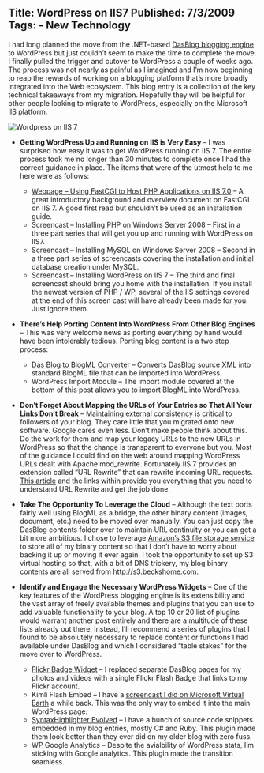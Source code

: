 Title: WordPress on IIS7
Published: 7/3/2009
Tags:
    - New Technology
---
I had long planned the move from the .NET-based [DasBlog blogging engine](http://blog.beckshome.com/index.php/2006/06/dasblog-installation/2006/06/dasblog-installation/) to WordPress but just couldn’t seem to make the time to complete the move. I finally pulled the trigger and cutover to WordPress a couple of weeks ago. The process was not nearly as painful as I imagined and I’m now beginning to reap the rewards of working on a blogging platform that’s more broadly integrated into the Web ecosystem. This blog entry is a collection of the key technical takeaways from my migration. Hopefully they will be helpful for other people looking to migrate to WordPress, especially on the Microsoft IIS platform.

![Wordpress on IIS 7](https://s3.amazonaws.com/s3.beckshome.com/20090703-Wordpress-On-IIS7.jpg)

* **Getting WordPress Up and Running on IIS is Very Easy** – I was surprised how easy it was to get WordPress running on IIS 7. The entire process took me no longer than 30 minutes to complete once I had the correct guidance in place. The items that were of the utmost help to me here were as follows:
    * [Webpage – Using FastCGI to Host PHP Applications on IIS 7.0](https://docs.microsoft.com/en-us/iis/application-frameworks/install-and-configure-php-applications-on-iis/using-fastcgi-to-host-php-applications-on-iis) – A great introductory background and overview document on FastCGI on IIS 7. A good first read but shouldn’t be used as an installation guide.
    * Screencast – Installing PHP on Windows Server 2008 – First in a three part series that will get you up and running with WordPress on IIS7.
    * Screencast – Installing MySQL on Windows Server 2008 – Second in a three part series of screencasts covering the installation and initial database creation under MySQL.
    * Screencast – Installing WordPress on IIS 7 – The third and final screencast should bring you home with the installation. If you install the newest version of PHP / WP, several of the IIS settings covered at the end of this screen cast will have already been made for you. Just ignore them.

* **There’s Help Porting Content Into WordPress From Other Blog Engines** – This was very welcome news as porting everything by hand would have been intolerably tedious. Porting blog content is a two step process:
    * [Das Blog to BlogML Converter](https://merill.net/2008/03/dasblog-to-blogml-converter/) – Converts DasBlog source XML into standard BlogML file that can be imported into WordPress.
    * WordPress Import Module – The import module covered at the bottom of this post allows you to import BlogML into WordPress.

* **Don’t Forget About Mapping the URLs of Your Entries so That All Your Links Don’t Break** – Maintaining external consistency is critical to followers of your blog. They care little that you migrated onto new software. Google cares even less. Don’t make people think about this. Do the work for them and map your legacy URLs to the new URLs in WordPress so that the change is transparent to everyone but you. Most of the guidance I could find on the web around mapping WordPress URLs dealt with Apache mod_rewrite. Fortunately IIS 7 provides an extension called “URL Rewrite” that can rewrite incoming URL requests. [This article](https://docs.microsoft.com/en-us/iis/extensions/url-rewrite-module/using-the-url-rewrite-module) and the links within provide you everything that you need to understand URL Rewrite and get the job done.
* **Take The Opportunity To Leverage the Cloud** – Although the text ports fairly well using BlogML as a bridge, the other binary content (images, document, etc.) need to be moved over manually. You can just copy the DasBlog contents folder over to maintain URL continuity or you can get a bit more ambitious. I chose to leverage [Amazon’s S3 file storage service](https://aws.amazon.com/s3/) to store all of my binary content so that I don’t have to worry about backing it up or moving it ever again. I took the opportunity to set up S3 virtual hosting so that, with a bit of DNS trickery, my blog binary contents are all served from http://s3.beckshome.com.
* **Identify and Engage the Necessary WordPress Widgets** – One of the key features of the WordPress blogging engine is its extensibility and the vast array of freely available themes and plugins that you can use to add valuable functionality to your blog. A top 10 or 20 list of plugins would warrant another post entirely and there are a multitude of these lists already out there. Instead, I’ll recommend a series of plugins that I found to be absolutely necessary to replace content or functions I had available under DasBlog and which I considered “table stakes” for the move over to WordPress.
    * [Flickr Badge Widget](http://www.erik-rasmussen.com/blog/2006/09/14/flash-flickr-badge-widget-for-wordpress/) – I replaced separate DasBlog pages for my photos and videos with a single Flickr Flash Badge that links to my Flickr account.
    * Kimli Flash Embed – I have a [screencast I did on Microsoft Virtual Earth](http://blog.beckshome.com/index.php/2007/04/live-search-maps-for-firefox/2007/04/live-search-maps-for-firefox/) a while back. This was the only way to embed it into the main WordPress page.
    * [SyntaxHighlighter Evolved](https://alex.blog/wordpress-plugins/syntaxhighlighter/) – I have a bunch of source code snippets embedded in my blog entries, mostly C# and Ruby. This plugin made them look better than they ever did on my older blog with zero fuss.
    * WP Google Analytics – Despite the avialbility of WordPress stats, I’m sticking with Google analytics. This plugin made the transition seamless.